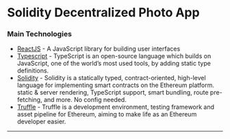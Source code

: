 <h1>Solidity Decentralized Photo App</h1>

<h3>Main Technologies</h3>

- [ReactJS](https://reactjs.org/) - A JavaScript library for building user interfaces
- [Typescript](https://www.typescriptlang.org/) - TypeScript is an open-source language which builds on JavaScript, one of the world’s most used tools, by adding static type definitions.
- [Solidity](https://github.com/ethereum/solidity) - Solidity is a statically typed, contract-oriented, high-level language for implementing smart contracts on the Ethereum platform. static & server rendering, TypeScript support, smart bundling, route pre-fetching, and more. No config needed.
- [Truffle](https://github.com/trufflesuite/truffle) - Truffle is a development environment, testing framework and asset pipeline for Ethereum, aiming to make life as an Ethereum developer easier. 
---
